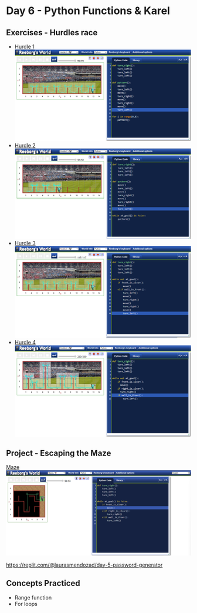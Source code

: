 # Day 6 - Python Functions & Karel
## Exercises - Hurdles race
-  [Hurdle 1](https://reeborg.ca/reeborg.html?lang=en&mode=python&menu=worlds%2Fmenus%2Freeborg_intro_en.json&name=Hurdle%201&url=worlds%2Ftutorial_en%2Fhurdle1.json)
![Hurdle 1](https://github.com/laurasmendozad/100-Days-Of-Code-Python/blob/main/ProjectsPerDay/Day%20006/Exercise%201%20-%20The%20Hurdles%20Loop%20Challenge.png)
- [Hurdle 2](https://reeborg.ca/reeborg.html?lang=en&mode=python&menu=worlds%2Fmenus%2Freeborg_intro_en.json&name=Hurdle%202&url=worlds%2Ftutorial_en%2Fhurdle2.json)
![Hurdle 2](https://github.com/laurasmendozad/100-Days-Of-Code-Python/blob/main/ProjectsPerDay/Day%20006/Exercise%202%20-%20Hurdles%20Challenge%20using%20While%20Loops.png)
- [Hurdle 3](https://reeborg.ca/reeborg.html?lang=en&mode=python&menu=worlds%2Fmenus%2Freeborg_intro_en.json&name=Hurdle%203&url=worlds%2Ftutorial_en%2Fhurdle3.json)
![Hurdle 3](https://github.com/laurasmendozad/100-Days-Of-Code-Python/blob/main/ProjectsPerDay/Day%20006/Exercise%203%20-%20Hurdles%20Challenge%20using%20While%20Loops.png)
- [Hurdle 4](https://reeborg.ca/reeborg.html?lang=en&mode=python&menu=worlds%2Fmenus%2Freeborg_intro_en.json&name=Hurdle%204&url=worlds%2Ftutorial_en%2Fhurdle4.json)
![Hurdle 4](https://github.com/laurasmendozad/100-Days-Of-Code-Python/blob/main/ProjectsPerDay/Day%20006/Exercise%204%20-%20Hurdles%20Challenge%20using%20While%20Loops.png)

## Project - Escaping the Maze
[Maze](https://reeborg.ca/reeborg.html?lang=en&mode=python&menu=worlds%2Fmenus%2Freeborg_intro_en.json&name=Maze&url=worlds%2Ftutorial_en%2Fmaze1.json)
![Maze](https://github.com/laurasmendozad/100-Days-Of-Code-Python/blob/main/ProjectsPerDay/Day%20006/Project%20-%20Escaping%20the%20Maze.png)

https://replit.com/@laurasmendozad/day-5-password-generator

## Concepts Practiced
- Range function
- For loops
